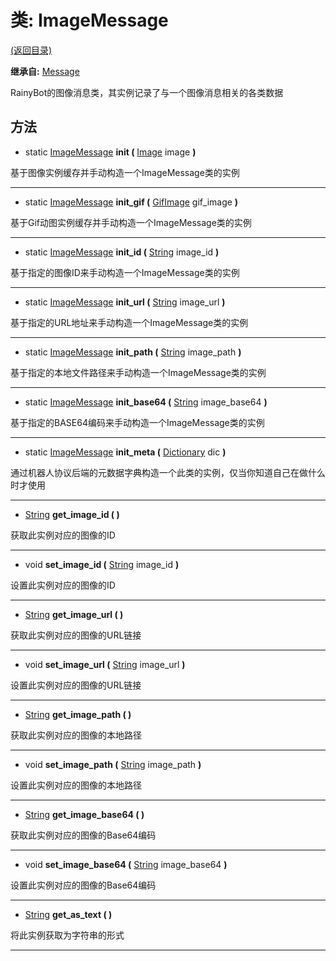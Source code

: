 # 类: ImageMessage  
[(返回目录)](README.md)  
  
**继承自:** [Message](Message.md)  
  
RainyBot的图像消息类，其实例记录了与一个图像消息相关的各类数据  
  
## 方法 
  
- static [ImageMessage](ImageMessage.md) **init (** [Image](https://docs.godotengine.org/en/latest/classes/class_image.html) image **)**  
  
基于图像实例缓存并手动构造一个ImageMessage类的实例  
  
---  
  
- static [ImageMessage](ImageMessage.md) **init_gif (** [GifImage](GifImage.md) gif_image **)**  
  
基于Gif动图实例缓存并手动构造一个ImageMessage类的实例  
  
---  
  
- static [ImageMessage](ImageMessage.md) **init_id (** [String](https://docs.godotengine.org/en/latest/classes/class_string.html) image_id **)**  
  
基于指定的图像ID来手动构造一个ImageMessage类的实例  
  
---  
  
- static [ImageMessage](ImageMessage.md) **init_url (** [String](https://docs.godotengine.org/en/latest/classes/class_string.html) image_url **)**  
  
基于指定的URL地址来手动构造一个ImageMessage类的实例  
  
---  
  
- static [ImageMessage](ImageMessage.md) **init_path (** [String](https://docs.godotengine.org/en/latest/classes/class_string.html) image_path **)**  
  
基于指定的本地文件路径来手动构造一个ImageMessage类的实例  
  
---  
  
- static [ImageMessage](ImageMessage.md) **init_base64 (** [String](https://docs.godotengine.org/en/latest/classes/class_string.html) image_base64 **)**  
  
基于指定的BASE64编码来手动构造一个ImageMessage类的实例  
  
---  
  
- static [ImageMessage](ImageMessage.md) **init_meta (** [Dictionary](https://docs.godotengine.org/en/latest/classes/class_dictionary.html) dic **)**  
  
通过机器人协议后端的元数据字典构造一个此类的实例，仅当你知道自己在做什么时才使用  
  
---  
  
- [String](https://docs.godotengine.org/en/latest/classes/class_string.html) **get_image_id ( )**  
  
获取此实例对应的图像的ID  
  
---  
  
- void **set_image_id (** [String](https://docs.godotengine.org/en/latest/classes/class_string.html) image_id **)**  
  
设置此实例对应的图像的ID  
  
---  
  
- [String](https://docs.godotengine.org/en/latest/classes/class_string.html) **get_image_url ( )**  
  
获取此实例对应的图像的URL链接  
  
---  
  
- void **set_image_url (** [String](https://docs.godotengine.org/en/latest/classes/class_string.html) image_url **)**  
  
设置此实例对应的图像的URL链接  
  
---  
  
- [String](https://docs.godotengine.org/en/latest/classes/class_string.html) **get_image_path ( )**  
  
获取此实例对应的图像的本地路径  
  
---  
  
- void **set_image_path (** [String](https://docs.godotengine.org/en/latest/classes/class_string.html) image_path **)**  
  
设置此实例对应的图像的本地路径  
  
---  
  
- [String](https://docs.godotengine.org/en/latest/classes/class_string.html) **get_image_base64 ( )**  
  
获取此实例对应的图像的Base64编码  
  
---  
  
- void **set_image_base64 (** [String](https://docs.godotengine.org/en/latest/classes/class_string.html) image_base64 **)**  
  
设置此实例对应的图像的Base64编码  
  
---  
  
- [String](https://docs.godotengine.org/en/latest/classes/class_string.html) **get_as_text ( )**  
  
将此实例获取为字符串的形式  
  
---  
  

